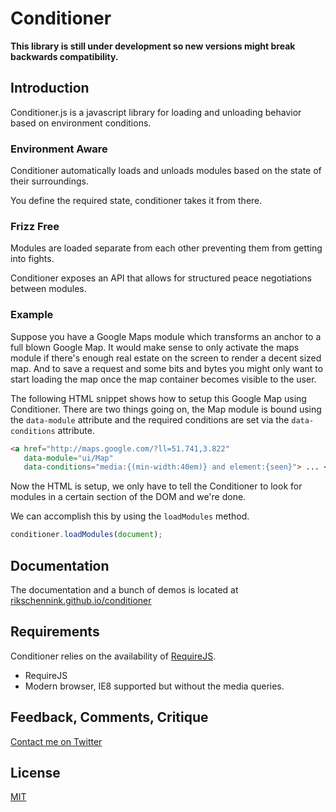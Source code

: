 # Conditioner

**This library is still under development so new versions might break backwards compatibility.**

## Introduction

Conditioner.js is a javascript library for loading and unloading behavior based on environment conditions.


### Environment Aware

Conditioner automatically loads and unloads modules based on the state of their surroundings.

You define the required state, conditioner takes it from there.


### Frizz Free

Modules are loaded separate from each other preventing them  from getting into fights.

Conditioner exposes an API that allows for structured peace negotiations between modules.


### Example

Suppose you have a Google Maps module which transforms an anchor to a full blown Google Map. It would make sense to only activate the maps module if there's enough real estate on the screen to render a decent sized map. And to save a request and some bits and bytes you might only want to start loading the map once the map container becomes visible to the user.

The following HTML snippet shows how to setup this Google Map using Conditioner. There are two things going on, the Map module is bound using the `data-module` attribute and the required conditions are set via the `data-conditions` attribute.

```html
<a href="http://maps.google.com/?ll=51.741,3.822"
   data-module="ui/Map"
   data-conditions="media:{(min-width:40em)} and element:{seen}"> ... </a>
```

Now the HTML is setup, we only have to tell the Conditioner to look for modules in a certain section of the DOM and we're done. 

We can accomplish this by using the `loadModules` method.

```javascript
conditioner.loadModules(document);
```

## Documentation
The documentation and a bunch of demos is located at [rikschennink.github.io/conditioner](http://rikschennink.github.io/conditioner/)

## Requirements
Conditioner relies on the availability of [RequireJS](http://requirejs.org).

* RequireJS
* Modern browser, IE8 supported but without the media queries.

## Feedback, Comments, Critique
[Contact me on Twitter](http://twitter.com/rikschennink)

## License
[MIT](http://www.opensource.org/licenses/mit-license.php)

